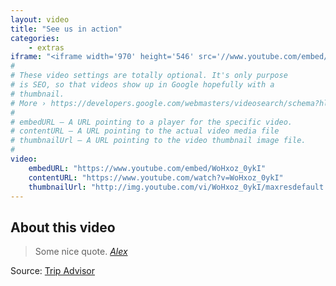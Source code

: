 ```yaml
---
layout: video
title: "See us in action"
categories:
    - extras
iframe: "<iframe width='970' height='546' src='//www.youtube.com/embed/WoHxoz_0ykI' frameborder='0' allowfullscreen></iframe>"
#
# These video settings are totally optional. It's only purpose
# is SEO, so that videos show up in Google hopefully with a
# thumbnail.
# More › https://developers.google.com/webmasters/videosearch/schema?hl=en&rd=1
#
# embedURL – A URL pointing to a player for the specific video.
# contentURL – A URL pointing to the actual video media file
# thumbnailUrl – A URL pointing to the video thumbnail image file.
#
video:
    embedURL: "https://www.youtube.com/embed/WoHxoz_0ykI"
    contentURL: "https://www.youtube.com/watch?v=WoHxoz_0ykI"
    thumbnailUrl: "http://img.youtube.com/vi/WoHxoz_0ykI/maxresdefault.jpg"
---
```

<!--more-->

## About this video

> Some nice quote. <cite>[Alex](https://www.tripadvisor.com/Attraction_Review-g488109-d2343667-Reviews-Atlas_Morocco-Imlil_Marrakech_Tensift_El_Haouz_Region.html)</cite>


Source: [Trip Advisor](https://www.tripadvisor.com/Attraction_Review-g488109-d2343667-Reviews-Atlas_Morocco-Imlil_Marrakech_Tensift_El_Haouz_Region.html)
